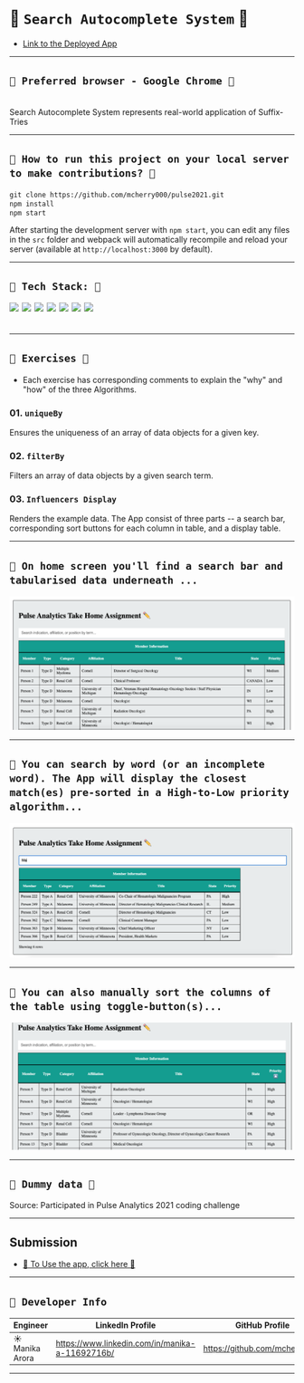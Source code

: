 # 💊 `Search Autocomplete System` 💊

- [Link to the Deployed App](https://pulse-analytics-coding-challenge.netlify.app/)

---

## `💊 Preferred browser - Google Chrome 💊`

  <br/>
Search Autocomplete System represents real-world application of Suffix-Tries

---

## `💊 How to run this project on your local server to make contributions? 💊`

```shell
git clone https://github.com/mcherry000/pulse2021.git
npm install
npm start
```

After starting the development server with `npm start`, you can edit any files in the `src` folder
and webpack will automatically recompile and reload your server (available at `http://localhost:3000` by default).

---

## `💊 Tech Stack: 💊`

[<img align="left"  width="22px" src="https://cdn.jsdelivr.net/npm/simple-icons@3.12.1/icons/html5.svg" />][html]

[<img align="left"  width="22px" src="https://cdn.jsdelivr.net/npm/simple-icons@3.12.1/icons/css3.svg" />][css]

[<img align="left"  width="22px" src="https://cdn.jsdelivr.net/npm/simple-icons@3.12.1/icons/javascript.svg" />][js]

[<img align="left"  width="22px" src="https://cdn.jsdelivr.net/npm/simple-icons@3.12.1/icons/netlify.svg" />][netlify]

[<img align="left"  width="22px" src="https://cdn.jsdelivr.net/npm/simple-icons@3.12.1/icons/github.svg" />][github]

[<img align="left"  width="22px" src="https://cdn.jsdelivr.net/npm/simple-icons@3.12.1/icons/npm.svg" />][npm]

[<img align="left"  width="22px" src="https://cdn.jsdelivr.net/npm/simple-icons@3.12.1/icons/node-dot-js.svg" />][node]

[html]: http://www.w3.org/html/logo/
[css]: http://www.w3.org/html/logo/
[npm]: https://github.com/npm/logos
[node]: https://nodejs.org/en/about/resources/
[netlify]: https://www.netlify.com/press/
[js]: https://github.com/voodootikigod/logo.js
[html]: http://www.w3.org/html/logo/
[github]: https://github.com/logos

## <br/>

---

## `💊 Exercises 💊`

- Each exercise has corresponding comments to explain the "why" and "how" of the three Algorithms.

### 01. `uniqueBy`

Ensures the uniqueness of an array of data objects for a given key.

### 02. `filterBy`

Filters an array of data objects by a given search term.

### 03. `Influencers Display`

Renders the example data. The App consist of three parts -- a search bar, corresponding sort buttons for each column in table, and a display table.

---

## `💊 On home screen you'll find a search bar and tabularised data underneath ...`

![Anonymous](public/screenOne.png)

---

## `💊 You can search by word (or an incomplete word). The App will display the closest match(es) pre-sorted in a High-to-Low priority algorithm...`

![Anonymous](public/screenThree.png)

---

## `💊 You can also manually sort the columns of the table using toggle-button(s)...`

![Anonymous](public/screenFour.png)

---

## `💊 Dummy data 💊`

Source: Participated in Pulse Analytics 2021 coding challenge

---

## Submission

- [💊 To Use the app, click here 💊 ](https://pulse-analytics-coding-challenge.netlify.app/)
  <br/>

---

## `👩‍ Developer Info`

| Engineer        | LinkedIn Profile                                | GitHub Profile                |
| --------------- | ----------------------------------------------- | ----------------------------- |
| ☀️ Manika Arora | https://www.linkedin.com/in/manika-a-11692716b/ | https://github.com/mcherry000 |

---
